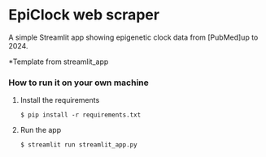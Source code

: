 # EpiClock web scraper

A simple Streamlit app showing epigenetic clock data from [PubMed]up to 2024. 

*Template from streamlit_app

### How to run it on your own machine

1. Install the requirements

   ```
   $ pip install -r requirements.txt
   ```

2. Run the app

   ```
   $ streamlit run streamlit_app.py
   ```
